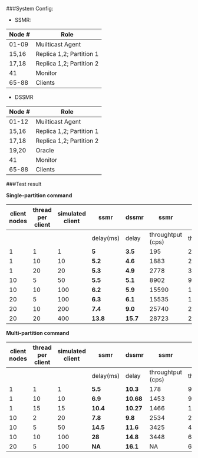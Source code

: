 ###System Config:

* SSMR:

| Node # |           Role           |
|--------|--------------------------|
| 01-09  | Muilticast Agent         |
| 15,16  | Replica 1,2; Partition 1 |
| 17,18  | Replica 1,2; Partition 2 |
| 41     | Monitor                  |
| 65-88  | Clients                  |

* DSSMR

| Node # |           Role           |
|--------|--------------------------|
| 01-12  | Muilticast Agent         |
| 15,16  | Replica 1,2; Partition 1 |
| 17,18  | Replica 1,2; Partition 2 |
| 19,20  | Oracle                   |
| 41     | Monitor                  |
| 65-88  | Clients                  |


###Test result

**Single-partition command**

| client nodes | thread per client | simulated client |    ssmr   |  dssmr   |        ssmr       |    dssmr    |
|--------------|-------------------|------------------|-----------|----------|-------------------|-------------|
|              |                   |                  | delay(ms) | delay    | throughtput (cps) | throughtput |
|            1 |                 1 |                1 | **5**     | **3.5**  | 195               | 284         |
|            1 |                10 |               10 | **5.2**   | **4.6**  | 1883              | 2162        |
|            1 |                20 |               20 | **5.3**   | **4.9**  | 2778              | 3872        |
|           10 |                 5 |               50 | **5.5**   | **5.1**  | 8902              | 9682        |
|           10 |                10 |              100 | **6.2**   | **5.9**  | 15590             | 16699       |
|           20 |                 5 |              100 | **6.3**   | **6.1**  | 15535             | 16328       |
|           20 |                10 |              200 | **7.4**   | **9.0**  | 25740             | 23241       |
|           20 |                20 |              400 | **13.8**  | **15.7** | 28723             | 25153       |


**Multi-partition command**

| client nodes | thread per client | simulated client |    ssmr   |   dssmr   |        ssmr       |    dssmr    |
|--------------|-------------------|------------------|-----------|-----------|-------------------|-------------|
|              |                   |                  | delay(ms) | delay     | throughtput (cps) | throughtput |
|            1 |                 1 |                1 | **5.5**   | **10.3**  | 178               | 97          |
|            1 |                10 |               10 | **6.9**   | **10.68** | 1453              | 934         |
|            1 |                15 |               15 | **10.4**  | **10.27**  | 1466              | 1453        |
|           10 |                 2 |               20 | **7.8**   | **9.8**   | 2534              | 2033        |
|           10 |                 5 |               50 | **14.5**  | **11.6**  | 3425              | 4313        |
|           10 |                10 |              100 | **28**    | **14.8**  | 3448              | 6720        |
|           20 |                 5 |              100 | **NA**    | **16.1**  | NA                | 6192        |
